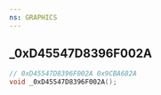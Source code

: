 ```yaml
---
ns: GRAPHICS
---
```

## _0xD45547D8396F002A

```c
// 0xD45547D8396F002A 0x9CBA682A
void _0xD45547D8396F002A();
```

